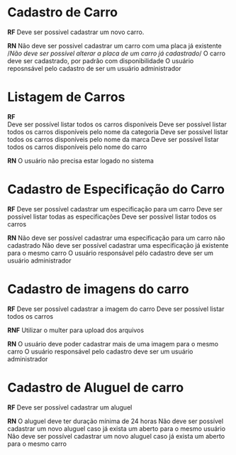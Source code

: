 # Cadastro de Carro

**RF** 
Deve ser possivel cadastrar um novo carro.

**RN** 
Não deve ser possivel cadastrar um carro com uma placa já existente
/*Não deve ser possível alterar a placa de um carro já cadastrado*/
O carro deve ser cadastrado, por padrão com disponibilidade
O usuário reposnsável pelo cadastro de ser um usuário administrador


# Listagem de Carros

**RF**  
Deve ser possível listar todos os carros disponíveis
Deve ser possível listar todos os carros disponíveis pelo nome da categoria
Deve ser possível listar todos os carros disponíveis pelo nome da marca
Deve ser possível listar todos os carros disponíveis pelo nome do carro

**RN**
O usuário não precisa estar logado no sistema

# Cadastro de Especificação do Carro

**RF**
Deve ser possível cadastrar um especificação para um carro
Deve ser possível listar todas as especificações
Deve ser possível listar todos os carros

**RN**
Não deve ser possível cadastrar uma especificação para um carro não cadastrado
Não deve ser possível cadastrar uma especificação já existente para o mesmo carro
O usuário responsável pélo cadastro deve ser um usuário administrador


# Cadastro de imagens do carro

**RF**
Deve ser possível cadastrar a imagem do carro
Deve ser possível listar todos os carros

**RNF**
Utilizar o multer para upload dos arquivos

**RN**
O usuário deve poder cadastrar mais de uma imagem para o mesmo carro
O usuário responsável pelo cadastro deve ser um usuário administrador


# Cadastro de Aluguel de carro

**RF**
Deve ser possível cadastrar um aluguel

**RN**
O aluguel deve ter duração mínima de 24 horas
Não deve ser possível cadastrar um novo aluguel caso já exista um aberto para o mesmo usuário
Não deve ser possível cadastrar um novo aluguel caso já exista um aberto para o mesmo carro

